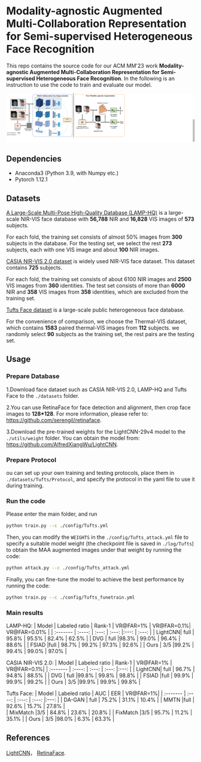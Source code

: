# Modality-agnostic Augmented Multi-Collaboration Representation for Semi-supervised Heterogeneous Face Recognition

This repo contains the source code for our ACM MM'23 work **Modality-agnostic Augmented Multi-Collaboration Representation for Semi-supervised Heterogeneous Face Recognition**. In the following is an instruction to use the code to train and evaluate our model.

![farmework](images/faemework.png)

## Dependencies

* Anaconda3 (Python 3.9, with Numpy etc.)
* Pytorch 1.12.1

## Datasets

[A Large-Scale Multi-Pose High-Quality Database (LAMP-HQ)](https://arxiv.org/abs/1912.07809) is a large-scale NIR-VIS face database with **56,788** NIR and **16,828** VIS images of **573** subjects. 

For each fold, the training set consists of almost 50% images from **300** subjects in the database. For the testing set, we select the rest **273** subjects, each with one VIS image and about **100** NIR images.


[CASIA NIR-VIS 2.0 dataset](https://ieeexplore.ieee.org/document/6595898) is widely used NIR-VIS face  dataset. This dataset contains **725** subjects. 

For each fold, the training set consists of about 6100 NIR images and **2500** VIS images from **360** identities. The test set consists of more than **6000** NIR and **358** VIS images from **358** identities, which are excluded from the training set.

[Tufts Face dataset](https://ieeexplore.ieee.org/document/8554155) is a large-scale public heterogeneous face database.

For the convenience of comparison, we choose the Thermal-VIS dataset, which contains **1583** paired thermal-VIS images from **112** subjects. we randomly select **90** subjects as the training set, the rest pairs are the testing set.

## Usage

### Prepare Database

1.Download face dataset such as CASIA NIR-VIS 2.0, LAMP-HQ and Tufts Face to the `./datasets` folder.

2.You can use RetinaFace for face detection and alignment, then crop face images to **128*128**. For more information, please refer to: https://github.com/serengil/retinaface.

3.Download the pre-trained weights for the LightCNN-29v4 model to the `./utils/weight` folder. You can obtain the model from: https://github.com/AlfredXiangWu/LightCNN.

### Prepare Protocol

ou can set up your own training and testing protocols, place them in `./datasets/Tufts/Protocol`, and specify the protocol in the yaml file to use it during training.

### Run the code

Please enter the main folder, and run
```bash
python train.py --c ./config/Tufts.yml
```

Then, you can modify the `WEIGHTS` in the `./config/Tufts_attack.yml` file to specify a suitable model weight (the checkpoint file is saved in `./log/Tufts`) to obtain the MAA augmented images under that weight by running the code:
```bash
python attack.py --c ./config/Tufts_attack.yml
```

Finally, you can fine-tune the model to achieve the best performance by running the code:
```bash
python train.py --c ./config/Tufts_funetrain.yml
```

### Main results

LAMP-HQ:
|   Model | Labeled ratio | Rank-1 | VR@FAR=1%   | VR@FAR=0.1%| VR@FAR=0.01% | 
| :------- | :----: | :---: | :---: |:---: | :---: | 
| LightCNN| full | 95.8% | 95.5% | 82.4% | 62.5% |
| DVG | full |98.3% |    99.0%    |    96.4%  |    88.6%  | 
| FSIAD |full | 98.7% |    99.2%    |    97.3%  |    92.6%  | 
| Ours | 3/5 |99.2% |    99.4%    |    99.0%  |    97.0%  |

CASIA NIR-VIS 2.0:
|   Model | Labeled ratio | Rank-1 | VR@FAR=1%   | VR@FAR=0.1%|
| :------- | :----: | :---: | :---: |:---: | 
| LightCNN| full | 96.7% | 94.8% | 88.5% |
| DVG | full |99.8% |    99.8%    |    98.8%  |
| FSIAD |full | 99.9% |    99.9%    |    99.2%  |
| Ours | 3/5 |99.9% |    99.9%    |    99.8%  |

Tufts Face:
|   Model | Labeled ratio | AUC | EER  | VR@FAR=1%|
| :------- | :----: | :---: | :---: |:---: | 
| DA-GAN | full | 75.2% | 31.1% | 10.4% |
| MMTN |full | 92.6% |    15.7%    |  27.8%  |  
| MixMatch |3/5 | 84.8% |    23.6%    |    20.8%  |
| FixMatch |3/5 | 95.7% |    11.2%    |    35.1%  |
| Ours | 3/5 |98.0% |    6.3%    |    63.3%  |

## References

[LightCNN](https://github.com/AlfredXiangWu/LightCNN)，
[RetinaFace](https://github.com/serengil/retinaface).
